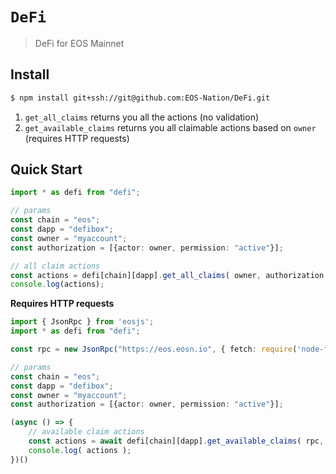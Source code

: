 # `DeFi`

> DeFi for EOS Mainnet

## Install

```bash
$ npm install git+ssh://git@github.com:EOS-Nation/DeFi.git
```

1. `get_all_claims` returns you all the actions (no validation)
2. `get_available_claims` returns you all claimable actions based on `owner` (requires HTTP requests)

## Quick Start

```ts
import * as defi from "defi";

// params
const chain = "eos";
const dapp = "defibox";
const owner = "myaccount";
const authorization = [{actor: owner, permission: "active"}];

// all claim actions
const actions = defi[chain][dapp].get_all_claims( owner, authorization );
console.log(actions);
```

**Requires HTTP requests**

```ts
import { JsonRpc } from 'eosjs';
import * as defi from "defi";

const rpc = new JsonRpc("https://eos.eosn.io", { fetch: require('node-fetch') });

// params
const chain = "eos";
const dapp = "defibox";
const owner = "myaccount";
const authorization = [{actor: owner, permission: "active"}];

(async () => {
    // available claim actions
    const actions = await defi[chain][dapp].get_available_claims( rpc, owner, authorization );
    console.log( actions );
})()
```
